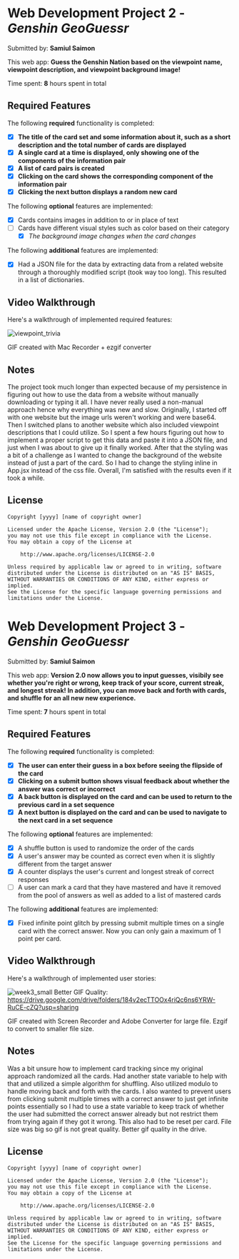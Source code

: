 # Web Development Project 2 - *Genshin GeoGuessr*

Submitted by: **Samiul Saimon**

This web app: **Guess the Genshin Nation based on the viewpoint name, viewpoint description, and viewpoint background image!**

Time spent: **8** hours spent in total

## Required Features

The following **required** functionality is completed:

- [X] **The title of the card set and some information about it, such as a short description and the total number of cards are displayed**
- [X] **A single card at a time is displayed, only showing one of the components of the information pair**
- [X] **A list of card pairs is created**
- [X] **Clicking on the card shows the corresponding component of the information pair**
- [X] **Clicking the next button displays a random new card**

The following **optional** features are implemented:

- [X] Cards contains images in addition to or in place of text
- [ ] Cards have different visual styles such as color based on their category
  - [X] *The background image changes when the card changes*

The following **additional** features are implemented:

* [X] Had a JSON file for the data by extracting data from a related website through a thoroughly modified script (took way too long). This resulted in a list of dictionaries. 

## Video Walkthrough

Here's a walkthrough of implemented required features:

![viewpoint_trivia](https://github.com/user-attachments/assets/f5742382-7e63-47ca-8811-9f27a6adde0b)


<!-- Replace this with whatever GIF tool you used! -->
GIF created with Mac Recorder + ezgif converter  
<!-- Recommended tools:
[Kap](https://getkap.co/) for macOS
[ScreenToGif](https://www.screentogif.com/) for Windows
[peek](https://github.com/phw/peek) for Linux. -->

## Notes

The project took much longer than expected because of my persistence in figuring out how to use the data from a website without manually downloading or typing it all. I have never really used a non-manual approach hence why everything was new and slow. Originally, I started off with one website but the image urls weren't working and were base64. Then I switched plans to another website which also included viewpoint descriptions that I could utilize. So I spent a few hours figuring out how to implement a proper script to get this data and paste it into a JSON file, and just when I was about to give up it finally worked. After that the styling was a bit of a challenge as I wanted to change the background of the website instead of just a part of the card. So I had to change the styling inline in App.jsx instead of the css file. Overall, I'm satisfied with the results even if it took a while. 

## License

    Copyright [yyyy] [name of copyright owner]

    Licensed under the Apache License, Version 2.0 (the "License");
    you may not use this file except in compliance with the License.
    You may obtain a copy of the License at

        http://www.apache.org/licenses/LICENSE-2.0

    Unless required by applicable law or agreed to in writing, software
    distributed under the License is distributed on an "AS IS" BASIS,
    WITHOUT WARRANTIES OR CONDITIONS OF ANY KIND, either express or implied.
    See the License for the specific language governing permissions and
    limitations under the License.



# Web Development Project 3 - *Genshin GeoGuessr*

Submitted by: **Samiul Saimon**

This web app: **Version 2.0 now allows you to input guesses, visibily see whether you're right or wrong, keep track of your score, current streak, and longest streak! In addition, you can move back and forth with cards, and shuffle for an all new new experience.**

Time spent: **7** hours spent in total

## Required Features

The following **required** functionality is completed:

- [x] **The user can enter their guess in a box before seeing the flipside of the card**
- [x] **Clicking on a submit button shows visual feedback about whether the answer was correct or incorrect**
- [x] **A back button is displayed on the card and can be used to return to the previous card in a set sequence**
- [x] **A next button is displayed on the card and can be used to navigate to the next card in a set sequence**

The following **optional** features are implemented:

- [x] A shuffle button is used to randomize the order of the cards
- [x] A user's answer may be counted as correct even when it is slightly different from the target answer
- [x] A counter displays the user's current and longest streak of correct responses
- [ ] A user can mark a card that they have mastered and have it removed from the pool of answers as well as added to a list of mastered cards

The following **additional** features are implemented:

* [x] Fixed infinite point glitch by pressing submit multiple times on a single card with the correct answer. Now you can only gain a maximum of 1 point per card.

## Video Walkthrough

Here's a walkthrough of implemented user stories:

![week3_small](https://github.com/user-attachments/assets/8293440f-2efc-41f5-b9c0-af93e2dc7850)
Better GIF Quality: https://drive.google.com/drive/folders/184v2ecTTOOx4riQc6ns6YRW-RuCE-cZQ?usp=sharing 

<!-- Replace this with whatever GIF tool you used! -->
GIF created with Screen Recorder and Adobe Converter for large file. Ezgif to convert to smaller file size.   
<!-- Recommended tools:
[Kap](https://getkap.co/) for macOS
[ScreenToGif](https://www.screentogif.com/) for Windows
[peek](https://github.com/phw/peek) for Linux. -->

## Notes

Was a bit unsure how to implement card tracking since my original approach randomized all the cards. Had another state variable to help with that and utilized a simple algorithm for shuffling. Also utilized modulo to handle moving back and forth with the cards. I also wanted to prevent users from clicking submit multiple times with a correct answer to just get infinite points essentially so I had to use a state variable to keep track of whether the user had submitted the correct answer already but not restrict them from trying again if they got it wrong. This also had to be reset per card. File size was big so gif is not great quality. Better gif quality in the drive. 

## License

    Copyright [yyyy] [name of copyright owner]

    Licensed under the Apache License, Version 2.0 (the "License");
    you may not use this file except in compliance with the License.
    You may obtain a copy of the License at

        http://www.apache.org/licenses/LICENSE-2.0

    Unless required by applicable law or agreed to in writing, software
    distributed under the License is distributed on an "AS IS" BASIS,
    WITHOUT WARRANTIES OR CONDITIONS OF ANY KIND, either express or implied.
    See the License for the specific language governing permissions and
    limitations under the License.
